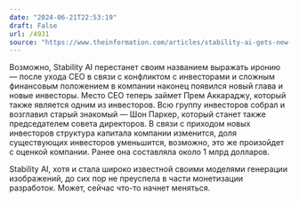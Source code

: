 ```yaml
---
date: "2024-06-21T22:53:19"
draft: False
url: /4931
source: "https://www.theinformation.com/articles/stability-ai-gets-new-ceo-and-a-bailout-from-investor-group-led-by-sean-parker?rc=ukjmk2"
---
```


Возможно, Stability AI перестанет своим названием выражать иронию — после ухода CEO в связи с конфликтом с инвесторами и сложным финансовым положением в компании наконец появился новый глава и новые инвесторы. Место CEO теперь займет Прем Аккараджу, который также является одним из инвесторов. Всю группу инвесторов собрал и возглавил старый знакомый — Шон Паркер, который станет также председателем совета директоров. В связи с приходом новых инвесторов структура капитала компании изменится, доля существующих инвесторов уменьшится, возможно, это же произойдет с оценкой компании. Ранее она составляла около 1 млрд долларов.

Stability AI, хотя и стала широко известной своими моделями генерации изображений, до сих пор не преуспела в части монетизации разработок. Может, сейчас что-то начнет меняться.
